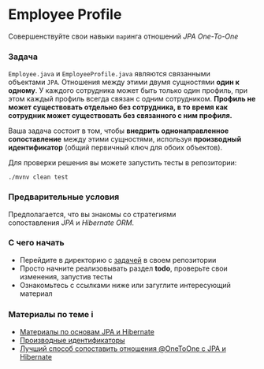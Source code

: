 <h1>Employee Profile</h1>

<p>Совершенствуйте свои навыки <code>map</code>инга отношений <em>JPA One-To-One</em></p>

<h3>Задача</h3>

<p><code>Employee.java</code> и <code>EmployeeProfile.java</code> являются связанными объектами <code>JPA</code>. Отношения между этими двумя сущностями <strong>один к одному</strong>. У каждого сотрудника может быть только один профиль, при этом каждый профиль всегда связан с одним сотрудником. <strong>Профиль не может существовать отдельно без сотрудника, в то время как сотрудник может существовать без связанного с ним профиля.</strong></p>

<p>Ваша задача состоит в том, чтобы <strong>внедрить однонаправленное сопоставление</strong> между этими сущностями, используя <strong>производный идентификатор</strong> (общий первичный ключ для обоих объектов).</p>

<p>Для проверки решения вы можете запустить тесты в репозитории:</p>

<pre><code>./mvnv clean test
</code></pre>

<h3>Предварительные условия</h3>

<p>Предполагается, что вы знакомы со стратегиями сопоставления <em>JPA</em> и <em>Hibernate ORM</em>.</p>

<h3>С чего начать</h3>

<ul>
	<li>Перейдите в директорию с <a href="https://github.com/jusan-singularity/save-and-cache/tree/master/3-0-jpa-and-hibernate/3-1-1-employee-profile" rel="noopener noreferrer nofollow">задачей</a> в своем репозитории</li>
	<li>Просто начните реализовывать раздел <strong>todo</strong>, проверьте свои изменения, запустив тесты</li>
	<li>Ознакомьтесь с ссылками ниже или загуглите интересующий материал</li>
</ul>

<h3>Материалы по теме ℹ️</h3>

<ul>
	<li><a href="https://github.com/boy4uck/jpa-hibernate-tutorial/tree/master/jpa-hibernate-basics" rel="noopener noreferrer nofollow">Материалы по основам JPA и Hibernate</a></li>
	<li><a href="http://docs.jboss.org/hibernate/orm/5.3/userguide/html_single/Hibernate_User_Guide.html#identifiers-derived" rel="nofollow noopener noreferrer">Производные идентификаторы</a></li>
	<li><a href="https://vladmihalcea.com/the-best-way-to-map-a-onetoone-relationship-with-jpa-and-hibernate/" rel="nofollow noopener noreferrer">Лучший способ сопоставить отношения @OneToOne с JPA и Hibernate</a></li>
</ul>